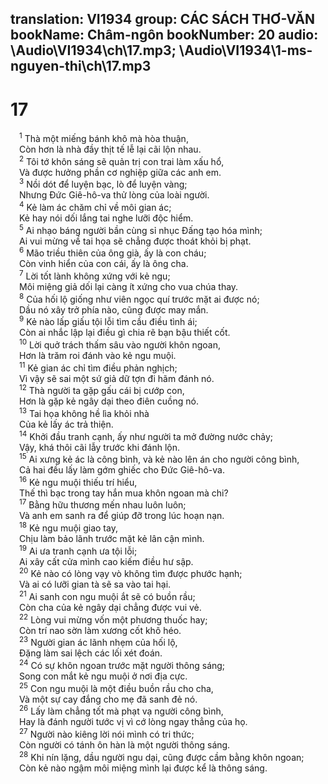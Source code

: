 translation: VI1934
group: CÁC SÁCH THƠ-VĂN
bookName: Châm-ngôn 
bookNumber: 20
audio: \Audio\VI1934\ch\17.mp3; \Audio\VI1934\1-ms-nguyen-thi\ch\17.mp3
-------

<div class="title"><h1>17</h1></div>
<span class="verse ch_17_1"> <sup>1</sup> Thà một miếng bánh khô mà hòa thuận, <br/> Còn hơn là nhà đầy thịt tế lễ lại cãi lộn nhau. <br/></span>
<span class="verse ch_17_2"> <sup>2</sup> Tôi tớ khôn sáng sẽ quản trị con trai làm xấu hổ, <br/> Và được hưởng phần cơ nghiệp giữa các anh em. <br/></span>
<span class="verse ch_17_3"> <sup>3</sup> Nồi dót để luyện bạc, lò để luyện vàng; <br/> Nhưng Đức Giê-hô-va thử lòng của loài người. <br/></span>
<span class="verse ch_17_4"> <sup>4</sup> Kẻ làm ác chăm chỉ về môi gian ác; <br/> Kẻ hay nói dối lắng tai nghe lưỡi độc hiểm. <br/></span>
<span class="verse ch_17_5"> <sup>5</sup> Ai nhạo báng người bần cùng sỉ nhục Đấng tạo hóa mình; <br/> Ai vui mừng về tai họa sẽ chẳng được thoát khỏi bị phạt. <br/></span>
<span class="verse ch_17_6"> <sup>6</sup> Mão triều thiên của ông già, ấy là con cháu; <br/> Còn vinh hiển của con cái, ấy là ông cha. <br/></span>
<span class="verse ch_17_7"> <sup>7</sup> Lời tốt lành không xứng với kẻ ngu; <br/> Môi miệng giả dối lại càng ít xứng cho vua chúa thay. <br/></span>
<span class="verse ch_17_8"> <sup>8</sup> Của hối lộ giống như viên ngọc quí trước mặt ai được nó; <br/> Dầu nó xây trở phía nào, cũng được may mắn. <br/></span>
<span class="verse ch_17_9"> <sup>9</sup> Kẻ nào lấp giấu tội lỗi tìm cầu điều tình ái; <br/> Còn ai nhắc lập lại điều gì chia rẽ bạn bậu thiết cốt. <br/></span>
<span class="verse ch_17_10"> <sup>10</sup> Lời quở trách thấm sâu vào người khôn ngoan, <br/> Hơn là trăm roi đánh vào kẻ ngu muội. <br/></span>
<span class="verse ch_17_11"> <sup>11</sup> Kẻ gian ác chỉ tìm điều phản nghịch; <br/> Vì vậy sẽ sai một sứ giả dữ tợn đi hãm đánh nó. <br/></span>
<span class="verse ch_17_12"> <sup>12</sup> Thà người ta gặp gấu cái bị cướp con, <br/> Hơn là gặp kẻ ngây dại theo điên cuồng nó. <br/></span>
<span class="verse ch_17_13"> <sup>13</sup> Tai họa không hề lìa khỏi nhà <br/> Của kẻ lấy ác trả thiện. <br/></span>
<span class="verse ch_17_14"> <sup>14</sup> Khởi đầu tranh cạnh, ấy như người ta mở đường nước chảy; <br/> Vậy, khá thôi cãi lẫy trước khi đánh lộn. <br/></span>
<span class="verse ch_17_15"> <sup>15</sup> Ai xưng kẻ ác là công bình, và kẻ nào lên án cho người công bình, <br/> Cả hai đều lấy làm gớm ghiếc cho Đức Giê-hô-va. <br/></span>
<span class="verse ch_17_16"> <sup>16</sup> Kẻ ngu muội thiếu trí hiểu, <br/> Thế thì bạc trong tay hắn mua khôn ngoan mà chi? <br/></span>
<span class="verse ch_17_17"> <sup>17</sup> Bằng hữu thương mến nhau luôn luôn; <br/> Và anh em sanh ra để giúp đỡ trong lúc hoạn nạn. <br/></span>
<span class="verse ch_17_18"> <sup>18</sup> Kẻ ngu muội giao tay, <br/> Chịu làm bảo lãnh trước mặt kẻ lân cận mình. <br/></span>
<span class="verse ch_17_19"> <sup>19</sup> Ai ưa tranh cạnh ưa tội lỗi; <br/> Ai xây cất cửa mình cao kiếm điều hư sập. <br/></span>
<span class="verse ch_17_20"> <sup>20</sup> Kẻ nào có lòng vạy vò không tìm được phước hạnh; <br/> Và ai có lưỡi gian tà sẽ sa vào tai hại. <br/></span>
<span class="verse ch_17_21"> <sup>21</sup> Ai sanh con ngu muội ắt sẽ có buồn rầu; <br/> Còn cha của kẻ ngây dại chẳng được vui vẻ. <br/></span>
<span class="verse ch_17_22"> <sup>22</sup> Lòng vui mừng vốn một phương thuốc hay; <br/> Còn trí nao sờn làm xương cốt khô héo. <br/></span>
<span class="verse ch_17_23"> <sup>23</sup> Người gian ác lãnh nhẹm của hối lộ, <br/> Đặng làm sai lệch các lối xét đoán. <br/></span>
<span class="verse ch_17_24"> <sup>24</sup> Có sự khôn ngoan trước mặt người thông sáng; <br/> Song con mắt kẻ ngu muội ở nơi địa cực. <br/></span>
<span class="verse ch_17_25"> <sup>25</sup> Con ngu muội là một điều buồn rầu cho cha, <br/> Và một sự cay đắng cho mẹ đã sanh đẻ nó. <br/></span>
<span class="verse ch_17_26"> <sup>26</sup> Lấy làm chẳng tốt mà phạt vạ người công bình, <br/> Hay là đánh người tước vị vì cớ lòng ngay thẳng của họ. <br/></span>
<span class="verse ch_17_27"> <sup>27</sup> Người nào kiêng lời nói mình có tri thức; <br/> Còn người có tánh ôn hàn là một người thông sáng. <br/></span>
<span class="verse ch_17_28"> <sup>28</sup> Khi nín lặng, dầu người ngu dại, cũng được cầm bằng khôn ngoan; <br/> Còn kẻ nào ngậm môi miệng mình lại được kể là thông sáng. <br/> <br/></span>
